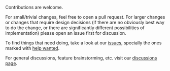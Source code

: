 Contributions are welcome.

For small/trivial changes, feel free to open a pull request. For larger changes
or changes that require design decisions (if there are no obviously best way to
do the change, or there are significantly different possibilities of
implementation) please open an issue first for discussion.

To find things that need doing, take a look at our
[issues](https://github.com/yds12/tarsila/issues), specially the ones marked
with
[help wanted](https://github.com/yds12/tarsila/issues?q=is%3Aissue+is%3Aopen+label%3A%22help+wanted%22).

For general discussions, feature brainstorming, etc. visit our
[discussions page](https://github.com/yds12/tarsila/discussions).


